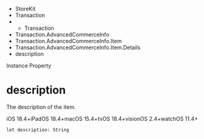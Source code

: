 

- StoreKit
- Transaction
- 
  - Transaction
- Transaction.AdvancedCommerceInfo
- Transaction.AdvancedCommerceInfo.Item
- Transaction.AdvancedCommerceInfo.Item.Details
-  description 

Instance Property

# description

The description of the item.

iOS 18.4+iPadOS 18.4+macOS 15.4+tvOS 18.4+visionOS 2.4+watchOS 11.4+

``` source
let description: String
```

